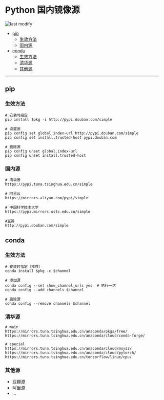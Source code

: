 Python 国内镜像源
===
<!--START_SECTION:badge-->

![last modify](https://img.shields.io/static/v1?label=last%20modify&message=2022-10-13%2001%3A56%3A19&color=yellowgreen&style=flat-square)

<!--END_SECTION:badge-->

- [pip](#pip)
    - [生效方法](#生效方法)
    - [国内源](#国内源)
- [conda](#conda)
    - [生效方法](#生效方法-1)
    - [清华源](#清华源)
    - [其他源](#其他源)

---

## pip

### 生效方法
```shell
# 安装时指定
pip install $pkg -i http://pypi.douban.com/simple

# 设置源
pip config set global.index-url http://pypi.douban.com/simple
pip config set install.trusted-host pypi.douban.com

# 删除源
pip config unset global.index-url
pip config unset install.trusted-host
```

### 国内源
```shell
# 清华源
https://pypi.tuna.tsinghua.edu.cn/simple

# 阿里云
https://mirrors.aliyun.com/pypi/simple

# 中国科学技术大学 
https://pypi.mirrors.ustc.edu.cn/simple

#豆瓣
http://pypi.douban.com/simple
```

## conda

### 生效方法
```shell
# 安装时指定（推荐）
conda install $pkg -c $channel

# 添加源
conda config --set show_channel_urls yes  # 执行一次
conda config --add channels $channel

# 删除源
conda config --remove channels $channel
```

### 清华源
```shell
# main
https://mirrors.tuna.tsinghua.edu.cn/anaconda/pkgs/free/
https://mirrors.tuna.tsinghua.edu.cn/anaconda/cloud/conda-forge/

# special
https://mirrors.tuna.tsinghua.edu.cn/anaconda/cloud/msys2/
https://mirrors.tuna.tsinghua.edu.cn/anaconda/cloud/pytorch/
https://mirrors.tuna.tsinghua.edu.cn/tensorflow/linux/cpu/
```

### 其他源
- 豆瓣源
- 阿里源
- ...